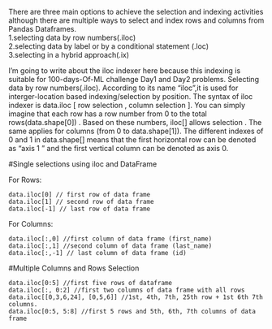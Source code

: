There are three main options to achieve the selection and indexing activities although there are multiple ways to select and index rows and columns from  Pandas Dataframes.<br/>
1.selecting data by row numbers(.iloc)<br/>
2.selecting data by label or by a conditional statement (.loc)<br/>
3.selecting in a hybrid approach(.ix)  <br/>

I’m going to write about the iloc indexer here because this indexing is suitable for 100-days-Of-ML challenge Day1 and Day2 problems. 
Selecting data by row numbers(.iloc).
According to its name “iloc”,it is used for interger-location based indexing/selection by position. The syntax of iloc indexer is data.iloc [ row selection ,  column selection ]. You can simply imagine that each row has a row number from 0 to the total rows(data.shape[0]) . Based on these numbers, iloc[] allows selection . The same applies for columns (from 0 to data.shape[1]). The different indexes of 0 and 1 in data.shape[] means that the first horizontal row can be denoted as “axis 1 ” and the first vertical column can be denoted as axis 0. 
  

  #Single selections using iloc and DataFrame

For  Rows:
   
    data.iloc[0] // first row of data frame 
    data.iloc[1] // second row of data frame 
    data.iloc[-1] // last row of data frame 

For Columns:

    data.iloc[:,0] //first column of data frame (first_name)
    data.iloc[:,1] //second column of data frame (last_name)
    data.iloc[:,-1] // last column of data frame (id)
  
#Multiple Columns and Rows Selection
   
    data.iloc[0:5] //first five rows of dataframe
    data.iloc[:, 0:2] //first two columns of data frame with all rows
    data.iloc[[0,3,6,24], [0,5,6]] //1st, 4th, 7th, 25th row + 1st 6th 7th columns.
    data.iloc[0:5, 5:8] //first 5 rows and 5th, 6th, 7th columns of data frame 



